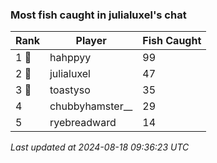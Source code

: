 ### Most fish caught in julialuxel's chat
| Rank | Player | Fish Caught |
|------|--------|-----------|
| 1 🥇  | hahppyy  | 99 |
| 2 🥈  | julialuxel  | 47 |
| 3 🥉  | toastyso  | 35 |
| 4  | chubbyhamster__  | 29 |
| 5  | ryebreadward  | 14 |

_Last updated at 2024-08-18 09:36:23 UTC_